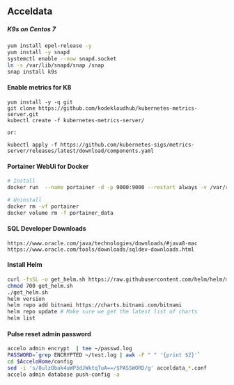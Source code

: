 ## Acceldata

##### K9s on Centos 7

```bash
yum install epel-release -y
yum install -y snapd
systemctl enable --now snapd.socket
ln -s /var/lib/snapd/snap /snap
snap install k9s
```

#### Enable metrics for K8
```
yum install -y -q git
git clone https://github.com/kodekloudhub/kubernetes-metrics-server.git
kubectl create -f kubernetes-metrics-server/

or:

kubectl apply -f https://github.com/kubernetes-sigs/metrics-server/releases/latest/download/components.yaml
```
#### Portainer WebUi for Docker
```bash
# Install
docker run  --name portainer -d -p 9000:9000 --restart always -v /var/run/docker.sock:/var/run/docker.sock -v /opt/portainer:/data portainer/portainer:latest

# Uninstall
docker rm -vf portainer
docker volume rm -f portainer_data
```

#### SQL Developer Downloads
```
https://www.oracle.com/java/technologies/downloads/#java8-mac
https://www.oracle.com/tools/downloads/sqldev-downloads.html
```

#### Install Helm
```bash
curl -fsSL -o get_helm.sh https://raw.githubusercontent.com/helm/helm/main/scripts/get-helm-3
chmod 700 get_helm.sh
./get_helm.sh
helm version
helm repo add bitnami https://charts.bitnami.com/bitnami
helm repo update # Make sure we get the latest list of charts
helm list
```

#### Pulse reset admin password
```bash
accelo admin encrypt  | tee ~/passwd.log
PASSWORD=`grep ENCRYPTED ~/test.log | awk -F " " '{print $2}'`
cd $AcceloHome/config
sed -i 's/8ulzObak4uWP3dJWktqTuA==/$PASSWORD/g' acceldata_*.conf
accelo admin database push-config -a
```
